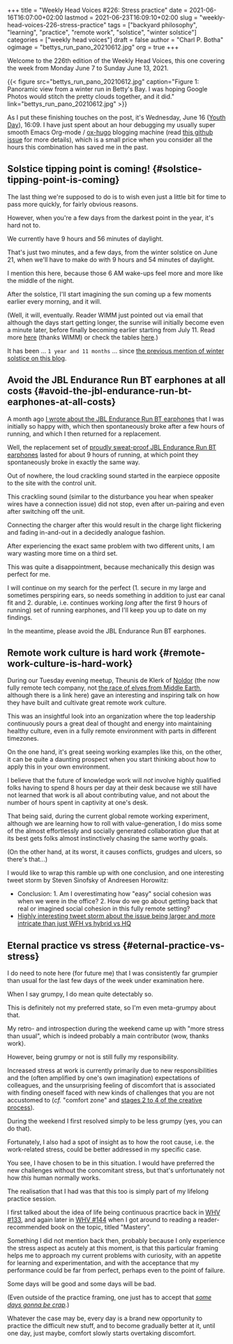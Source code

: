 +++
title = "Weekly Head Voices #226: Stress practice"
date = 2021-06-16T16:07:00+02:00
lastmod = 2021-06-23T16:09:10+02:00
slug = "weekly-head-voices-226-stress-practice"
tags = ["backyard philosophy", "learning", "practice", "remote work", "solstice", "winter solstice"]
categories = ["weekly head voices"]
draft = false
author = "Charl P. Botha"
ogimage = "bettys_run_pano_20210612.jpg"
org = true
+++

Welcome to the 226th edition of the Weekly Head Voices, this one covering the
week from Monday June 7 to Sunday June 13, 2021.

{{< figure src="bettys_run_pano_20210612.jpg" caption="Figure 1: Panoramic view from a winter run in Betty's Bay. I was hoping Google Photos would stitch the pretty clouds together, and it did." link="bettys_run_pano_20210612.jpg" >}}

As I put these finishing touches on the post, it's Wednesday, June 16 ([Youth
Day](https://www.gov.za/youth-day)), 16:09. I have just spent about an hour debugging my usually super smooth
Emacs Org-mode / [ox-hugo](https://github.com/kaushalmodi/ox-hugo) blogging machine (read [this github issue](https://github.com/kaushalmodi/ox-hugo/issues/447) for more
details), which is a small price when you consider all the hours this
combination has saved me in the past.


## Solstice tipping point is coming! {#solstice-tipping-point-is-coming}

The last thing we're supposed to do is to wish even just a little bit for time
to pass more quickly, for fairly obvious reasons.

However, when you're a few days from the darkest point in the year, it's hard
not to.

We currently have 9 hours and 56 minutes of daylight.

That's just two minutes, and a few days, from the winter solstice on June 21,
when we'll have to make do with 9 hours and 54 minutes of daylight.

I mention this here, because those 6 AM wake-ups feel more and more like the
middle of the night.

After the solstice, I'll start imagining the sun coming up a few moments
earlier every morning, and it will.

(Well, it will, eventually. Reader WIMM just pointed out via email that
although the days start getting longer, the sunrise will initially become even
a minute later, before finally becoming earlier starting from July 11. Read
more [here](https://theconversation.com/why-the-sunrise-is-still-later-after-the-winter-solstice-shortest-day-77628) (thanks WIMM) or check the tables [here](https://www.timeanddate.com/sun/south-africa/stellenbosch?month=6&year=2021).)

It has been ... `1 year and 11 months` ... since [the previous mention of winter
solstice on this blog](/2019/07/25/weekly-head-voices-174-i-row-row-row-your-boat/).


## Avoid the JBL Endurance Run BT earphones at all costs {#avoid-the-jbl-endurance-run-bt-earphones-at-all-costs}

A month ago [I wrote about the JBL Endurance Run BT earphones](/2021/05/21/weekly-head-voices-223-the-potjie-never-left/#world-in-my-eyes) that I was
initially so happy with, which then spontaneously broke after a few hours of
running, and which I then returned for a replacement.

Well, the replacement set of [proudly sweat-proof JBL Endurance Run BT earphones](https://eu.jbl.com/JBL+ENDURANCE+RUNBT.html?dwvar%5FJBL%20ENDURANCE%20RUNBT%5Fcolor=Black-GLOBAL-Current)
lasted for about 9 hours of running, at which point they spontaneously broke in
exactly the same way.

Out of nowhere, the loud crackling sound started in the earpiece opposite to
the site with the control unit.

This crackling sound (similar to the disturbance you hear when speaker wires
have a connection issue) did not stop, even after un-pairing and even after
switching off the unit.

Connecting the charger after this would result in the charge light flickering
and fading in-and-out in a decidedly analogue fashion.

After experiencing the exact same problem with two different units, I am wary
wasting more time on a third set.

This was quite a disappointment, because mechanically this design was perfect
for me.

I will continue on my search for the perfect (1. secure in my large and
sometimes perspiring ears, so needs something in addition to just ear canal fit
and 2. durable, i.e. continues working _long_ after the first 9 hours of
running) set of running earphones, and I'll keep you up to date on my findings.

In the meantime, please avoid the JBL Endurance Run BT earphones.


## Remote work culture is hard work {#remote-work-culture-is-hard-work}

During our Tuesday evening meetup, Theunis de Klerk of [Noldor](https://www.noldor.co.za/) (the now fully
remote tech company, not [the race of elves from Middle Earth](https://en.wikipedia.org/wiki/Noldor), although there is
a link here) gave an interesting and inspiring talk on how they have built and
cultivate great remote work culture.

This was an insightful look into an organization where the top leadership
continuously pours a great deal of thought and energy into maintaining healthy
culture, even in a fully remote environment with parts in different timezones.

On the one hand, it's great seeing working examples like this, on the other, it
can be quite a daunting prospect when you start thinking about how to apply
this in your own environment.

I believe that the future of knowledge work will _not_ involve highly qualified
folks having to spend 8 hours per day at their desk because we still have not
learned that work is all about contributing value, and not about the number of
hours spent in captivity at one's desk.

That being said, during the current global remote working experiment, although
we are learning how to roll with value-generation, I do miss some of the almost
effortlessly and socially generated collaboration glue that at its best gets
folks almost instinctively chasing the same worthy goals.

(On the other hand, at its worst, it causes conflicts, grudges and ulcers, so
there's that...)

I would like to wrap this ramble up with one conclusion, and one interesting
tweet storm by Steven Sinofsky of Andreesen Horowitz:

-   Conclusion: 1. Am I overestimating how "easy" social cohesion was when we
    were in the office? 2. How do we go about getting back that real or imagined
    social cohesion in this fully remote setting?
-   [Highly interesting tweet storm about the issue being larger and more
    intricate than just WFH vs hybrid vs HQ](https://a16z.com/2021/06/12/disruption-at-work-its-more-than-just-wfh/)


## Eternal practice vs stress {#eternal-practice-vs-stress}

I do need to note here (for future me) that I was consistently far grumpier
than usual for the last few days of the week under examination here.

When I say grumpy, I do mean quite detectably so.

This is definitely not my preferred state, so I'm even meta-grumpy about that.

My retro- and introspection during the weekend came up with "more stress than
usual", which is indeed probably a main contributor (wow, thanks work).

However, being grumpy or not is still fully my responsibility.

Increased stress at work is currently primarily due to new responsibilities and
the (often amplified by one's own imagination) expectations of colleagues, and
the unsurprising feeling of discomfort that is associated with finding oneself
faced with new kinds of challenges that you are not accustomed to (_cf._
"comfort zone" and [stages 2 to 4 of the creative process](/2013/11/11/creative-process-stage-5-whv-67/)).

During the weekend I first resolved simply to be less grumpy (yes, you can do
that).

Fortunately, I also had a spot of insight as to how the root cause, i.e. the
work-related stress, could be better addressed in my specific case.

You see, I have chosen to be in this situation. I would have preferred the new
challenges without the concomitant stress, but that's unfortunately not how
_this_ human normally works.

The realisation that I had was that this too is simply part of my lifelong
practice session.

I first talked about the idea of life being continuous pracrtice back in [WHV
\#133](/2018/02/25/weekly-head-voices-133-onder-in-my-whiskeyglas/#life-is-continuous-practice), and again later in [WHV #144](/2018/06/03/weekly-head-voices-144-eternal-learner/#mastery) when I got around to reading a
reader-recommended book on the topic, titled "Mastery".

Something I did not mention back then, probably because I only experience the
stress aspect as acutely at this moment, is that this particular framing helps
me to approach my current problems with curiosity, with an appetite for
learning and experimentation, and with the acceptance that my performance could
be far from perfect, perhaps even to the point of failure.

Some days will be good and some days will be bad.

(Even outside of the practice framing, one just has to accept that [_some days
gonna be crap_](/2020/05/20/weekly-head-voices-195-pragmatic/#pragmatic-thinking-and-learning).)

Whatever the case may be, every day is a brand new opportunity to practice the
difficult new stuff, and to become gradually better at it, until one day, just
maybe, comfort slowly starts overtaking discomfort.
